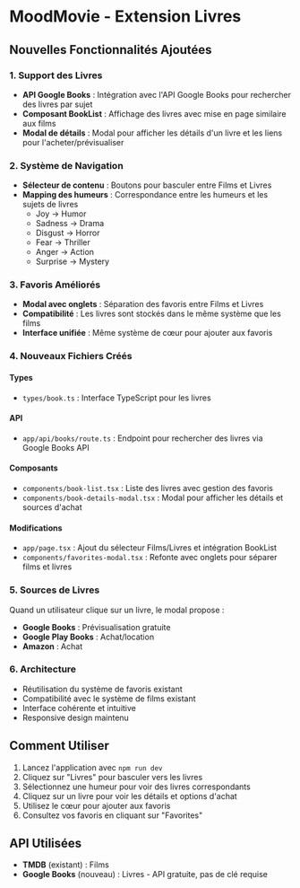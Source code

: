 # MoodMovie - Extension Livres

## Nouvelles Fonctionnalités Ajoutées

### 1. Support des Livres
- **API Google Books** : Intégration avec l'API Google Books pour rechercher des livres par sujet
- **Composant BookList** : Affichage des livres avec mise en page similaire aux films
- **Modal de détails** : Modal pour afficher les détails d'un livre et les liens pour l'acheter/prévisualiser

### 2. Système de Navigation
- **Sélecteur de contenu** : Boutons pour basculer entre Films et Livres
- **Mapping des humeurs** : Correspondance entre les humeurs et les sujets de livres
  - Joy → Humor
  - Sadness → Drama
  - Disgust → Horror
  - Fear → Thriller
  - Anger → Action
  - Surprise → Mystery

### 3. Favoris Améliorés
- **Modal avec onglets** : Séparation des favoris entre Films et Livres
- **Compatibilité** : Les livres sont stockés dans le même système que les films
- **Interface unifiée** : Même système de cœur pour ajouter aux favoris

### 4. Nouveaux Fichiers Créés

#### Types
- `types/book.ts` : Interface TypeScript pour les livres

#### API
- `app/api/books/route.ts` : Endpoint pour rechercher des livres via Google Books API

#### Composants
- `components/book-list.tsx` : Liste des livres avec gestion des favoris
- `components/book-details-modal.tsx` : Modal pour afficher les détails et sources d'achat

#### Modifications
- `app/page.tsx` : Ajout du sélecteur Films/Livres et intégration BookList
- `components/favorites-modal.tsx` : Refonte avec onglets pour séparer films et livres

### 5. Sources de Livres
Quand un utilisateur clique sur un livre, le modal propose :
- **Google Books** : Prévisualisation gratuite
- **Google Play Books** : Achat/location
- **Amazon** : Achat

### 6. Architecture
- Réutilisation du système de favoris existant
- Compatibilité avec le système de films existant
- Interface cohérente et intuitive
- Responsive design maintenu

## Comment Utiliser
1. Lancez l'application avec `npm run dev`
2. Cliquez sur "Livres" pour basculer vers les livres
3. Sélectionnez une humeur pour voir des livres correspondants
4. Cliquez sur un livre pour voir les détails et options d'achat
5. Utilisez le cœur pour ajouter aux favoris
6. Consultez vos favoris en cliquant sur "Favorites"

## API Utilisées
- **TMDB** (existant) : Films
- **Google Books** (nouveau) : Livres - API gratuite, pas de clé requise
